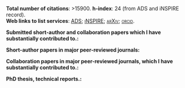 <span style="color: mark_color">**Total number of citations**</span>:
\>15900. <span style="color: mark_color">**h-index**</span>: 24 (from
ADS and iNSPIRE record).  
<span style="color: mark_color">**Web links to list services**</span>:
[<span class="smallcaps">ADS</span>](https://ui.adsabs.harvard.edu/search/fq=%7B!type%3Daqp%20v%3D%24fq_doctype%7D&fq_doctype=(doctype%3A%22misc%22%20OR%20doctype%3A%22inproceedings%22%20OR%20doctype%3A%22article%22%20OR%20doctype%3A%22eprint%22)&q=%20author%3A%22Buscicchio%2C%20Riccardo%22&sort=citation_count%20desc%2C%20bibcode%20desc&p_=0);
[<span class="smallcaps">iNSPIRE</span>](https://inspirehep.net/literature?sort=mostrecent&size=25&page=1&q=author%3AR.Buscicchio&ui-citation-summary=true);
[<span class="smallcaps">arXiv</span>](http://arxiv.org/a/buscicchio_r_1.html);
[<span class="smallcaps">orcid</span>](https://orcid.org/0000-0002-7387-6754).

<span style="color: color1">**Submitted short-author and collaboration
papers which I have substantially contributed to.:**</span>

<span style="color: color1">**Short-author papers in major peer-reviewed
journals:**</span>

<span style="color: color1">**Collaboration papers in major
peer-reviewed journals, which I have substantially contributed
to.:**</span>

<span style="color: color1">**PhD thesis, technical reports.:**</span>
